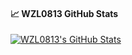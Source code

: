 <!---

- 👋 Hi, I’m @WZL0813
- 👀 I’m interested in ...
- 🌱 I’m currently learning ...
- 💞️ I’m looking to collaborate on ...
- 📫 How to reach me ...
- 😄 Pronouns: ...
- ⚡ Fun fact: ...


WZL0813/WZL0813 is a ✨ special ✨ repository because its `README.md` (this file) appears on your GitHub profile.
You can click the Preview link to take a look at your changes.
--->

#### &#x1f4c8; WZL0813 GitHub Stats

<a href="https://github.com/WZL0813">
  <img align="center" src="https://github-readme-stats.vercel.app/api?username=WZL0813&show_icons=true&line_height=33&count_private=true&include_all_commits=true&theme=default" alt="WZL0813's GitHub Stats" />
</a>

